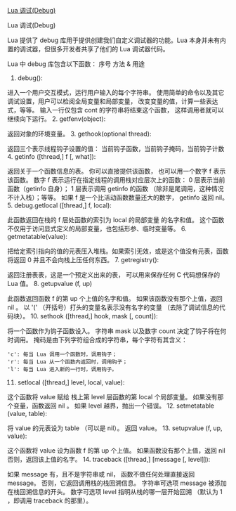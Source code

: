 [Lua 调试(Debug)](https://www.runoob.com/lua/lua-debug.html)

Lua 调试(Debug)

Lua 提供了 debug 库用于提供创建我们自定义调试器的功能。Lua 本身并未有内置的调试器，但很多开发者共享了他们的 Lua 调试器代码。

Lua 中 debug 库包含以下函数：
序号	方法 & 用途
1.	debug():

进入一个用户交互模式，运行用户输入的每个字符串。 使用简单的命令以及其它调试设置，用户可以检阅全局变量和局部变量， 改变变量的值，计算一些表达式，等等。
输入一行仅包含 cont 的字符串将结束这个函数， 这样调用者就可以继续向下运行。
2.	getfenv(object):

返回对象的环境变量。
3.	gethook(optional thread):

返回三个表示线程钩子设置的值： 当前钩子函数，当前钩子掩码，当前钩子计数
4.	getinfo ([thread,] f [, what]):

返回关于一个函数信息的表。 你可以直接提供该函数， 也可以用一个数字 f 表示该函数。 数字 f 表示运行在指定线程的调用栈对应层次上的函数： 0 层表示当前函数（getinfo 自身）； 1 层表示调用 getinfo 的函数 （除非是尾调用，这种情况不计入栈）；等等。 如果 f 是一个比活动函数数量还大的数字， getinfo 返回 nil。
5.	debug.getlocal ([thread,] f, local):

此函数返回在栈的 f 层处函数的索引为 local 的局部变量 的名字和值。 这个函数不仅用于访问显式定义的局部变量，也包括形参、临时变量等。
6.	getmetatable(value):

把给定索引指向的值的元表压入堆栈。如果索引无效，或是这个值没有元表，函数将返回 0 并且不会向栈上压任何东西。
7.	getregistry():

返回注册表表，这是一个预定义出来的表， 可以用来保存任何 C 代码想保存的 Lua 值。
8.	getupvalue (f, up)

此函数返回函数 f 的第 up 个上值的名字和值。 如果该函数没有那个上值，返回 nil 。
以 '(' （开括号）打头的变量名表示没有名字的变量 （去除了调试信息的代码块）。
10.	sethook ([thread,] hook, mask [, count]):

将一个函数作为钩子函数设入。 字符串 mask 以及数字 count 决定了钩子将在何时调用。 掩码是由下列字符组合成的字符串，每个字符有其含义：

    'c': 每当 Lua 调用一个函数时，调用钩子；
    'r': 每当 Lua 从一个函数内返回时，调用钩子；
    'l': 每当 Lua 进入新的一行时，调用钩子。

11.	setlocal ([thread,] level, local, value):

这个函数将 value 赋给 栈上第 level 层函数的第 local 个局部变量。 如果没有那个变量，函数返回 nil 。 如果 level 越界，抛出一个错误。
12.	setmetatable (value, table):

将 value 的元表设为 table （可以是 nil）。 返回 value。
13.	setupvalue (f, up, value):

这个函数将 value 设为函数 f 的第 up 个上值。 如果函数没有那个上值，返回 nil 否则，返回该上值的名字。
14.	traceback ([thread,] [message [, level]]):

如果 message 有，且不是字符串或 nil， 函数不做任何处理直接返回 message。 否则，它返回调用栈的栈回溯信息。 字符串可选项 message 被添加在栈回溯信息的开头。 数字可选项 level 指明从栈的哪一层开始回溯 （默认为 1 ，即调用 traceback 的那里）。